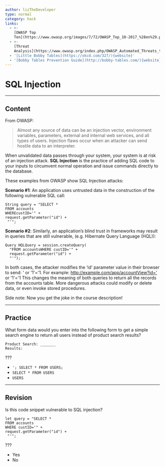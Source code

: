 ```yaml
---
author: lizTheDeveloper
type: normal
category: hack
links:
  - >-
    [OWASP Top
    Ten](https://www.owasp.org/images/7/72/OWASP_Top_10-2017_%28en%29.pdf.pdf){website}
  - >-
    [Threat
    Analysis](https://www.owasp.org/index.php/OWASP_Automated_Threats_to_Web_Applications){website}
  - '[Little Bobby Tables](https://xkcd.com/327/){website}'
  - '[Bobby Tables Prevention Guide](http://bobby-tables.com/){website}'
---
```


# SQL Injection


---

## Content

From OWASP:

> Almost any source of data can be an injection vector, environment variables, parameters, external and internal web services, and all types of users. Injection flaws occur when an attacker can send hostile data to an interpreter.

When unvalidated data passes through your system, your system is at risk of an injection attack. **SQL Injection** is the practice of adding SQL code to your inputs to circumvent normal operation and issue commands directly to the database.

These examples from OWASP show SQL Injection attacks:

**Scenario #1**: An application uses untrusted data in the
construction of the following vulnerable SQL call:

```plain-text
String query = "SELECT *
FROM accounts
WHEREcustID='" +
request.getParameter("id") +
 "'";
```

**Scenario #2**: Similarly, an application’s blind trust in frameworks
may result in queries that are still vulnerable, (e.g. Hibernate
Query Language (HQL)):

```plain-text
Query HQLQuery = session.createQuery(
  "FROM accountsWHERE custID='" +
  request.getParameter("id") +
  "'");
```

In both cases, the attacker modifies the ‘id’ parameter value in
their browser to send: ' or '1'='1. For example:
<http://example.com/app/accountView?id='> or '1'='1
This changes the meaning of both queries to return all the
records from the accounts table. More dangerous attacks could
modify or delete data, or even invoke stored procedures.

Side note: Now you get the joke in the course description!


---

## Practice

What form data would you enter into the following form to get a simple search engine to return all users instead of product search results?

```plain-text
Product Search: _______
Results:
```

???

- `'; SELECT * FROM USERS;`
- `SELECT * FROM USERS`
- `USERS`


---

## Revision

Is this code snippet vulnerable to SQL injection?

```plain-text
let query = "SELECT *
FROM accounts
WHERE custID='" +
request.getParameter("id") +
 "'";
```

???

- Yes
- No
 
